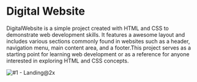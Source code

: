 # Digital Website

DigitalWebsite is a simple project created with HTML and CSS to demonstrate web development skills. It features a awesome layout and includes various sections commonly found in websites such as a header, navigation menu, main content area, and a footer.This project serves as a starting point for  learning web development or as a reference for anyone interested in exploring HTML and CSS concepts.

![#1 - Landing@2x](https://github.com/Zdragun/digitalWebSite/assets/55197871/449c648e-442b-41e9-84a3-1dddd3aaf6e2)
